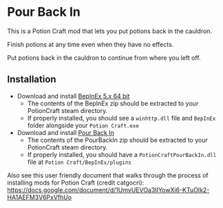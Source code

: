 # Pour Back In
This is a Potion Craft mod that lets you put potions back in the cauldron.

Finish potions at any time even when they have no effects.

Put potions back in the cauldron to continue from where you left off.



## Installation

- Download and install [BepInEx 5.x 64 bit](https://github.com/BepInEx/BepInEx/releases)
  - The contents of the BepInEx zip should be extracted to your PotionCraft steam directory.
  - If properly installed, you should see a `winhttp.dll` file and `BepInEx` folder alongside your `Potion Craft.exe`
- Download and install [Pour Back In](https://github.com/AndrewFahlgren/PotionCraftPourBackIn/releases/)
  - The contents of the PourBackIn zip should be extracted to your PotionCraft steam directory.
  - If properly installed, you should have a `PotionCraftPourBackIn.dll` file at `Potion Craft/BepInEx/plugins`

Also see this user friendly document that walks through the process of installing mods for Potion Craft (credit catgocri): https://docs.google.com/document/d/1UmvUEVOa3IIYowXi6-KTuOIk2-HA1AEFM3V6PxVfhUo
